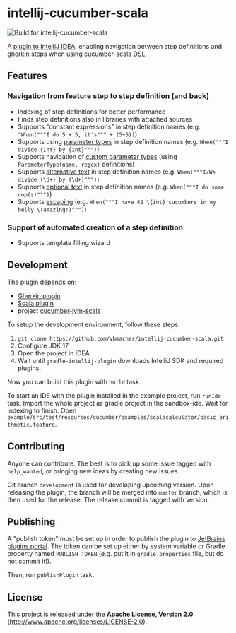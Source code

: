 # intellij-cucumber-scala

![Build for intellij-cucumber-scala](https://github.com/vbmacher/intellij-cucumber-scala/workflows/Build%20for%20intellij-cucumber-scala/badge.svg)

A [plugin to IntelliJ IDEA](https://plugins.jetbrains.com/plugin/7460-cucumber-for-scala),
enabling navigation between step definitions and gherkin steps when using cucumber-scala DSL.

## Features

### Navigation from feature step to step definition (and back)
  - Indexing of step definitions for better performance
  - Finds step definitions also in libraries with attached sources
  - Supports "constant expressions" in step definition names (e.g. `"When("""I do 5 + 5, it's""" + (5+5))`)
  - Supports using [parameter types](https://cucumber.io/docs/cucumber/cucumber-expressions/#parameter-types) in 
    step definition names (e.g. `When("""I divide {int} by {int}""")`)  
  - Supports navigation of [custom parameter types](https://cucumber.io/docs/cucumber/cucumber-expressions/#custom-parameter-types)
    (using `ParameterType(name, regex)` definitions)
  - Supports [alternative text](https://cucumber.io/docs/cucumber/cucumber-expressions/#alternative-text)
    in step definition names (e.g. `When("""I/We divide (\d+) by (\d+)""")`)  
  - Supports [optional text](https://cucumber.io/docs/cucumber/cucumber-expressions/#optional-text)
    in step definition names (e.g. `When("""I do some nop(s)""")`)
  - Supports [escaping](https://cucumber.io/docs/cucumber/cucumber-expressions/#escaping)
    (e.g. `When("""I have 42 \{int} cucumbers in my belly \(amazing!)""")`)

### Support of automated creation of a step definition

  - Supports template filling wizard

## Development

The plugin depends on:
- [Gherkin plugin](https://plugins.jetbrains.com/plugin/9164-gherkin)
- [Scala plugin](https://plugins.jetbrains.com/plugin/1347-scala)
- project [cucumber-jvm-scala](https://github.com/cucumber/cucumber-jvm-scala)

To setup the development environment, follow these steps:

1. `git clone https://github.com/vbmacher/intellij-cucumber-scala.git`
2. Configure JDK 17
3. Open the project in IDEA
4. Wait until `gradle-intellij-plugin` downloads IntelliJ SDK and required plugins.

Now you can build this plugin with `build` task.

To start an IDE with the plugin installed in the example project, run `runIde` task. Import the whole project
as gradle project in the sandbox-ide. Wait for indexing to finish.
Open `example/src/test/resources/cucumber/examples/scalacalculator/basic_arithmetic.feature`.

## Contributing

Anyone can contribute. The best is to pick up some issue tagged with `help_wanted`, or bringing new ideas by creating new issues.

Git branch `development` is used for developing upcoming version. Upon releasing the plugin, the branch will be merged
into `master` branch, which is then used for the release. The release commit is tagged with version.
 
## Publishing

A "publish token" must be set up in order to publish the plugin to [JetBrains plugins portal](https://plugins.jetbrains.com/plugin/7460-cucumber-for-scala).
The token can be set up either by system variable or Gradle property named `PUBLISH_TOKEN` (e.g. put it in `gradle.properties` file, but do not commit it!).

Then, run `publishPlugin` task.

## License

This project is released under the __Apache License, Version 2.0__ (http://www.apache.org/licenses/LICENSE-2.0).
